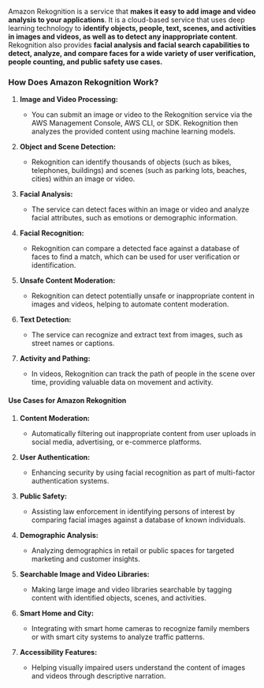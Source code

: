 Amazon Rekognition is a service that **makes it easy to add image and video analysis to your applications**. It is a cloud-based service that uses deep learning technology to **identify objects, people, text, scenes, and activities in images and videos, as well as to detect any inappropriate content**. Rekognition also provides **facial analysis and facial search capabilities to detect, analyze, and compare faces for a wide variety of user verification, people counting, and public safety use cases.**

### How Does Amazon Rekognition Work?

1. **Image and Video Processing:**
    
    - You can submit an image or video to the Rekognition service via the AWS Management Console, AWS CLI, or SDK. Rekognition then analyzes the provided content using machine learning models.
2. **Object and Scene Detection:**
    
    - Rekognition can identify thousands of objects (such as bikes, telephones, buildings) and scenes (such as parking lots, beaches, cities) within an image or video.
3. **Facial Analysis:**
    
    - The service can detect faces within an image or video and analyze facial attributes, such as emotions or demographic information.
4. **Facial Recognition:**
    
    - Rekognition can compare a detected face against a database of faces to find a match, which can be used for user verification or identification.
5. **Unsafe Content Moderation:**
    
    - Rekognition can detect potentially unsafe or inappropriate content in images and videos, helping to automate content moderation.
6. **Text Detection:**
    
    - The service can recognize and extract text from images, such as street names or captions.
7. **Activity and Pathing:**
    
    - In videos, Rekognition can track the path of people in the scene over time, providing valuable data on movement and activity.

#### Use Cases for Amazon Rekognition

1. **Content Moderation:**
    
    - Automatically filtering out inappropriate content from user uploads in social media, advertising, or e-commerce platforms.
2. **User Authentication:**
    
    - Enhancing security by using facial recognition as part of multi-factor authentication systems.
3. **Public Safety:**
    
    - Assisting law enforcement in identifying persons of interest by comparing facial images against a database of known individuals.
4. **Demographic Analysis:**
    
    - Analyzing demographics in retail or public spaces for targeted marketing and customer insights.
5. **Searchable Image and Video Libraries:**
    
    - Making large image and video libraries searchable by tagging content with identified objects, scenes, and activities.
6. **Smart Home and City:**
    
    - Integrating with smart home cameras to recognize family members or with smart city systems to analyze traffic patterns.
7. **Accessibility Features:**
    
    - Helping visually impaired users understand the content of images and videos through descriptive narration.